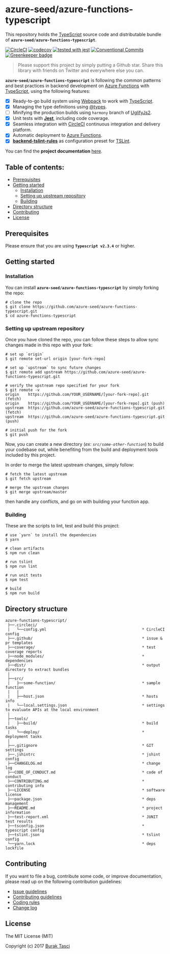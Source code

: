# azure-seed/azure-functions-typescript
This repository holds the [TypeScript] source code and distributable bundle of **`azure-seed/azure-functions-typescript`**.

[![CircleCI](https://circleci.com/gh/azure-seed/azure-functions-typescript.svg?style=shield)](https://circleci.com/gh/azure-seed/azure-functions-typescript)
[![codecov](https://codecov.io/gh/azure-seed/azure-functions-typescript/branch/master/graph/badge.svg)](https://codecov.io/gh/azure-seed/azure-functions-typescript)
[![tested with jest](https://img.shields.io/badge/tested_with-jest-99424f.svg)](https://github.com/facebook/jest)
[![Conventional Commits](https://img.shields.io/badge/Conventional%20Commits-1.0.0-yellow.svg)](https://conventionalcommits.org)
[![Greenkeeper badge](https://badges.greenkeeper.io/azure-seed/azure-functions-typescript.svg)](https://greenkeeper.io/)

> Please support this project by simply putting a Github star. Share this library with friends on Twitter and everywhere else you can.

**`azure-seed/azure-functions-typescript`** is following the common patterns and best practices in backend development on
[Azure Functions] with [TypeScript], using the following features:

- [x] Ready-to-go build system using [Webpack] to work with [TypeScript].
- [x] Managing the type definitions using [@types].
- [ ] Minifying the production builds using `harmony` branch of [UglifyJs2].
- [x] Unit tests with **[Jest]**, including code coverage.
- [x] Seamless integration with [CircleCI] continuous integration and delivery platform.
- [x] Automatic deployment to [Azure Functions].
- [x] **[backend-tslint-rules]** as configuration preset for [TSLint].

You can find the **project documentation** [here](https://medium.com/burak-tasci).

## Table of contents:
- [Prerequisites](#prerequisites)
- [Getting started](#getting-started)
  - [Installation](#installation)
  - [Setting up upstream repository](#setting-up-upstream-repository)
  - [Building](#building)
- [Directory structure](#directory-structure)
- [Contributing](#contributing)
- [License](#license)

## <a name="prerequisites"></a> Prerequisites
Please ensure that you are using **`Typescript v2.3.4`** or higher.

## <a name="getting-started"> Getting started
### <a name="installation"> Installation
You can install **`azure-seed/azure-functions-typescript`** by simply forking the repo:
```
# clone the repo
$ git clone https://github.com/azure-seed/azure-functions-typescript.git
$ cd azure-functions-typescript
```

### <a name="setting-up-upstream-repository"> Setting up upstream repository
Once you have cloned the repo, you can follow these steps to allow sync changes made in this repo with your fork:
```
# set up `origin`
$ git remote set-url origin [your-fork-repo]

# set up `upstream` to sync future changes
$ git remote add upstream https://github.com/azure-seed/azure-functions-typescript.git

# verify the upstream repo specified for your fork
$ git remote -v
origin    https://github.com/YOUR_USERNAME/[your-fork-repo].git (fetch)
origin    https://github.com/YOUR_USERNAME/[your-fork-repo].git (push)
upstream  https://github.com/azure-seed/azure-functions-typescript.git (fetch)
upstream  https://github.com/azure-seed/azure-functions-typescript.git (push)

# initial push for the fork
$ git push
```

Now, you can create a new directory (*ex: `src/some-other-function`*) to build your codebase out, while benefiting from
the build and deployment tools included by this project.

In order to merge the latest upstream changes, simply follow:
```
# fetch the latest upstream
$ git fetch upstream

# merge the upstream changes
$ git merge upstream/master
```
then handle any conflicts, and go on with building your function app.

### <a name="building"> Building
These are the scripts to lint, test and build this project:
```
# use `yarn` to install the dependencies
$ yarn

# clean artifacts
$ npm run clean

# run tslint
$ npm run lint

# run unit tests
$ npm test

# build
$ npm run build
```

## <a name="directory-structure"></a> Directory structure
```
azure-functions-typescript/
 ├──.circleci/
 |   └──config.yml                                          * CircleCI config
 ├──.github/                                                * issue & pr templates
 ├──coverage/                                               * test coverage reports
 ├──node_modules/                                           * dependencies
 ├──dist/                                                   * output directory to extract bundles
 |
 ├──src/
 |   ├──some-function/                                      * sample function
 |   | 
 |   ├──host.json                                           * hosts info
 |   └──local.settings.json                                 * settings to evaluate APIs at the local environment
 |
 ├──tools/
 |   ├──build/                                              * build tasks
 |   └──deploy/                                             * deployment tasks
 |
 ├──.gitignore                                              * GIT settings
 ├──.jshintrc                                               * jshint config
 ├──CHANGELOG.md                                            * change log
 ├──CODE_OF_CONDUCT.md                                      * code of conduct
 ├──CONTRIBUTING.md                                         * contributing info
 ├──LICENSE                                                 * software license
 ├──package.json                                            * deps management
 ├──README.md                                               * project information
 ├──test-report.xml                                         * JUNIT test results
 ├──tsconfig.json                                           * typescript config
 ├──tslint.json                                             * tslint config
 └──yarn.lock                                               * deps lockfile
```

## <a name="contributing"></a> Contributing
If you want to file a bug, contribute some code, or improve documentation, please read up on the following contribution guidelines:
- [Issue guidelines](CONTRIBUTING.md#submit)
- [Contributing guidelines](CONTRIBUTING.md)
- [Coding rules](CONTRIBUTING.md#rules)
- [Change log](CHANGELOG.md)

## <a name="license"></a> License
The MIT License (MIT)

Copyright (c) 2017 [Burak Tasci]

[TypeScript]: http://www.typescriptlang.org
[Webpack]: http://webpack.github.io
[@types]: https://www.npmjs.com/~types
[UglifyJs2]: https://github.com/mishoo/UglifyJS2/tree/harmony
[Jest]: https://facebook.github.io/jest
[CircleCI]: https://circleci.com
[Azure Functions]: https://azure.microsoft.com/en-us/services/functions
[backend-tslint-rules]: https://github.com/fulls1z3/backend-tslint-rules
[TSLint]: https://github.com/palantir/tslint 
[Burak Tasci]: https://github.com/fulls1z3
